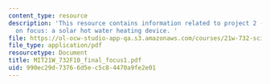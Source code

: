 ```yaml
---
content_type: resource
description: 'This resource contains information related to project 2 - final report
  on focus: a solar hot water heating device. '
file: https://ol-ocw-studio-app-qa.s3.amazonaws.com/courses/21w-732-science-writing-and-new-media-fall-2010/990ec29d73766d5ec5c84470a9fe2e01_MIT21W_732F10_final_focus1.pdf
file_type: application/pdf
resourcetype: Document
title: MIT21W_732F10_final_focus1.pdf
uid: 990ec29d-7376-6d5e-c5c8-4470a9fe2e01
---
```

